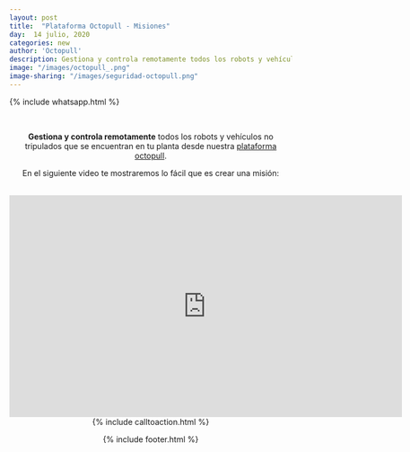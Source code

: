 ```yaml
---
layout: post
title:  "Plataforma Octopull - Misiones"
day:  14 julio, 2020
categories: new
author: 'Octopull'
description: Gestiona y controla remotamente todos los robots y vehículos no tripulados que se encuentran en tu planta desde nuestra plataforma octopull.
image: "/images/octopull_.png"
image-sharing: "/images/seguridad-octopull.png"
---
```


{% include whatsapp.html %}

<div class="row post-text text-center" style="text-align: center;">
    <div class="col-md-1"></div>
    <div class="col-md-9">
    <br>

<p><b>Gestiona y controla remotamente</b> todos los robots y vehículos no tripulados que se encuentran en tu planta desde nuestra <a href="https://octopull.cl/" target="_blank">plataforma octopull</a>. </p>
<p>En el siguiente video te mostraremos lo fácil que es crear una misión:</p>
<br>

<iframe width="700" height="395" src="https://www.youtube.com/embed/R1m40fupzyg" frameborder="0" allow="accelerometer; autoplay; encrypted-media; gyroscope; picture-in-picture" allowfullscreen></iframe>

<div style="margin:;">{% include calltoaction.html %}</div>

{% include footer.html %}
<div class="col-md-3">
</div>